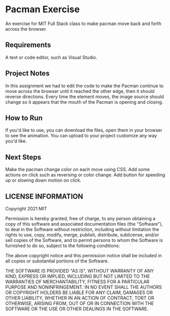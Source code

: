 # Pacman Exercise
An exercise for MIT Full Stack class to make pacman move back and forth across the browser.

## Requirements
A text or code editor, such as Visual Studio.  

## Project Notes
In this assignment we had to edit the code to make the Pacman continue to move across the browser until it reached the other edge, then it should reverse directions. Every time the element moves, the image source should change so it appears that the mouth of the Pacman is opening and closing.

## How to Run
If you'd like to use, you can download the files, open them in your browser to see the animation. You can upload to your project customize any way you'd like.

## Next Steps
Make the pacman change color on each move using CSS. 
Add some actions on click such as reversing or color change.
Add button for speeding up or slowing down motion on click.

## LICENSE INFORMATION
Copyright 2021 MIT

Permission is hereby granted, free of charge, to any person obtaining a copy of this software and associated documentation files (the "Software"), to deal in the Software without restriction, including without limitation the rights to use, copy, modify, merge, publish, distribute, sublicense, and/or sell copies of the Software, and to permit persons to whom the Software is furnished to do so, subject to the following conditions:

The above copyright notice and this permission notice shall be included in all copies or substantial portions of the Software.

THE SOFTWARE IS PROVIDED "AS IS", WITHOUT WARRANTY OF ANY KIND, EXPRESS OR IMPLIED, INCLUDING BUT NOT LIMITED TO THE WARRANTIES OF MERCHANTABILITY, FITNESS FOR A PARTICULAR PURPOSE AND NONINFRINGEMENT. IN NO EVENT SHALL THE AUTHORS OR COPYRIGHT HOLDERS BE LIABLE FOR ANY CLAIM, DAMAGES OR OTHER LIABILITY, WHETHER IN AN ACTION OF CONTRACT, TORT OR OTHERWISE, ARISING FROM, OUT OF OR IN CONNECTION WITH THE SOFTWARE OR THE USE OR OTHER DEALINGS IN THE SOFTWARE.
